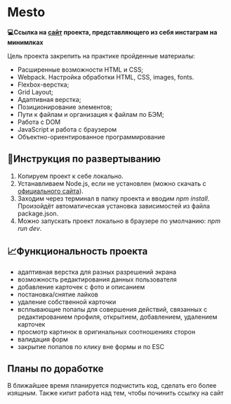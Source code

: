 # Mesto

**:computer:Ссылка на [сайт](https://alanpain08.github.io/mesto/) проекта, представляющего из себя инстаграм на минимлках**

Цель проекта закрепить на практике пройденные материалы:

- Расширенные возможности HTML и CSS;
- Webpack. Настройка обработки HTML, CSS, images, fonts.
- Flexbox-верстка;
- Grid Layout;
- Адаптивная верстка;
- Позиционирование элементов;
- Пути к файлам и организация к файлам по БЭМ;
- Работа с DOM
- JavaScript и работа с браузером
- Объектно-ориентированное программирование

## :wrench:Инструкция по развертыванию

1. Копируем проект к себе локально.
1. Устанавливаем Node.js, если не установлен (можно скачать с [официального сайта](https://nodejs.org/en/download/)).
1. Заходим через терминал в папку проекта и вводим _npm install_. Произойдёт автоматическая установка зависимостей из файла package.json.
1. Можно запускать проект локально в браузере по умолчанию: _npm run dev_.

## :chart_with_upwards_trend:Функциональность проекта

- адаптивная верстка для разных разрешений экрана
- возможность редактирования данных пользователя
- добавление карточек с фото и описанием
- постановка/снятие лайков
- удаление собственной карточки
- всплывающие попапы для совершения действий, связанных с редактированием профиля, открытием, добавлением, удалением карточек
- просмотр картинок в оригинальных соотношениях сторон
- валидация форм
- закрытие попапов по клику вне формы и по ESC

## Планы по доработке

В ближайшее время планируется подчистить код, сделать его более изящным.
Также кипит работа над тем, чтобы починить ссылку на сайт
